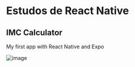 # Estudos de React Native

## IMC Calculator

My first app with React Native and Expo

![image](https://user-images.githubusercontent.com/7644111/228409657-138351dc-587b-437f-a372-4bf0d5c4af40.png)

